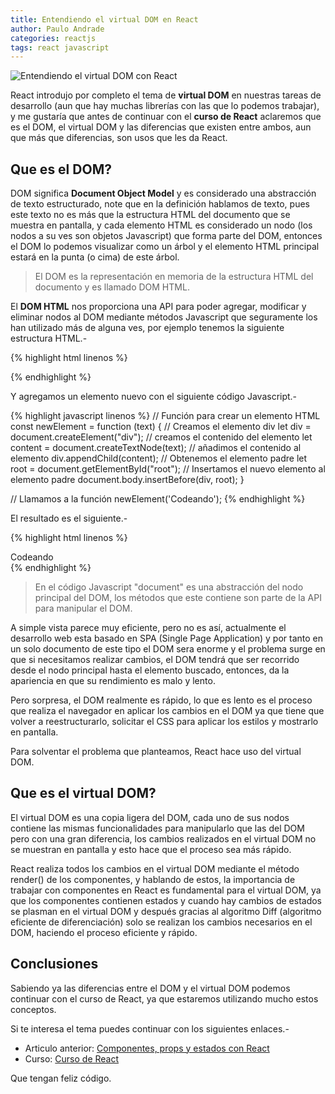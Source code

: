 ```yaml
---
title: Entendiendo el virtual DOM en React
author: Paulo Andrade
categories: reactjs
tags: react javascript
---
```


![Entendiendo el virtual DOM con React](http://blog.codeando.org/img/react,jpg)

React introdujo por completo el tema de **virtual DOM** en nuestras tareas de desarrollo (aun que hay muchas librerías con las que lo podemos trabajar), y me gustaría que antes de continuar con el **curso de React** aclaremos que es el DOM, el virtual DOM y las diferencias que existen entre ambos, aun que más que diferencias, son usos que les da React.

## Que es el DOM?

DOM significa **Document Object Model** y es considerado una abstracción de texto estructurado, note que en la definición hablamos de texto, pues este texto no es más que la estructura HTML del documento que se muestra en pantalla, y cada elemento HTML es considerado un nodo (los nodos a su ves son objetos Javascript) que forma parte del DOM, entonces el DOM lo podemos visualizar como un árbol y el elemento HTML principal estará en la punta (o cima) de este árbol.

> El DOM es la representación en memoria de la estructura HTML del documento y es llamado DOM HTML.

El **DOM HTML** nos proporciona una API para poder agregar, modificar y eliminar nodos al DOM mediante métodos Javascript que seguramente los han utilizado más de alguna ves, por ejemplo tenemos la siguiente estructura HTML.-

{% highlight html linenos %}
<!DOCTYPE html>
<html lang="es">
<head>
    <meta charset="UTF-8">
    <title>DOM HTML</title>
</head>
<body>
    <div id="root"></div>
</body>
</html>
{% endhighlight %}

<ins class="adsbygoogle"
     style="display:block; text-align:center;"
     data-ad-layout="in-article"
     data-ad-format="fluid"
     data-ad-client="ca-pub-0593566584451788"
     data-ad-slot="1426664336"></ins>
<script>
     (adsbygoogle = window.adsbygoogle || []).push({});
</script>

Y agregamos un elemento nuevo con el siguiente código Javascript.-

{% highlight javascript linenos %}
// Función para crear un elemento HTML
const newElement = function (text)
{
    // Creamos el elemento div
    let div = document.createElement("div");
    // creamos el contenido del elemento
    let content = document.createTextNode(text);
    // añadimos el contenido al elemento
    div.appendChild(content);
    // Obtenemos el elemento padre
    let root = document.getElementById("root");
    // Insertamos el nuevo elemento al elemento padre
    document.body.insertBefore(div, root);
}

// Llamamos a la función
newElement('Codeando');
{% endhighlight %}

El resultado es el siguiente.-

{% highlight html linenos %}
<!DOCTYPE html>
<html lang="es">
<head>
    <meta charset="UTF-8">
    <title>DOM HTML</title>
</head>
<body>
    <div>Codeando</div>
    <div id="root"></div>
</body>
</html>
{% endhighlight %}

> En el código Javascript "document" es una abstracción del nodo principal del DOM, los métodos que este contiene son parte de la API para manipular el DOM.

A simple vista parece muy eficiente, pero no es así, actualmente el desarrollo web esta basado en SPA (Single Page Application) y por tanto en un solo documento de este tipo el DOM sera enorme y el problema surge en que si necesitamos realizar cambios, el DOM tendrá que ser recorrido desde el nodo principal hasta el elemento buscado, entonces, da la apariencia en que su rendimiento es malo y lento.

Pero sorpresa, el DOM realmente es rápido, lo que es lento es el proceso que realiza el navegador en aplicar los cambios en el DOM ya que tiene que volver a reestructurarlo, solicitar el CSS para aplicar los estilos y mostrarlo en pantalla.

Para solventar el problema que planteamos, React hace uso del virtual DOM.

## Que es el virtual DOM?

El virtual DOM es una copia ligera del DOM, cada uno de sus nodos contiene las mismas funcionalidades para manipularlo que las del DOM pero con una gran diferencia, los cambios realizados en el virtual DOM no se muestran en pantalla y esto hace que el proceso sea más rápido.

React realiza todos los cambios en el virtual DOM mediante el método render() de los componentes, y hablando de estos, la importancia de trabajar con componentes en React es fundamental para el virtual DOM, ya que los componentes contienen estados y cuando hay cambios de estados se plasman en el virtual DOM y después gracias al algoritmo Diff (algoritmo eficiente de diferenciación) solo se realizan los cambios necesarios en el DOM, haciendo el proceso eficiente y rápido.

## Conclusiones

Sabiendo ya las diferencias entre el DOM y el virtual DOM podemos continuar con el curso de React, ya que estaremos utilizando mucho estos conceptos.

Si te interesa el tema puedes continuar con los siguientes enlaces.-

* Articulo anterior: [Componentes, props y estados con React](http://blog.codeando.org/articulos/componentes-props-y-estados-con-react.html)
* Curso: [Curso de React](https://github.com/Codeandomx/curso-de-introduccion-a-react)

Que tengan feliz código.